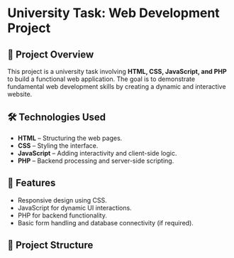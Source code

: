 # University Task: Web Development Project

## 📌 Project Overview
This project is a university task involving **HTML, CSS, JavaScript, and PHP** to build a functional web application. The goal is to demonstrate fundamental web development skills by creating a dynamic and interactive website.

## 🛠️ Technologies Used
- **HTML** – Structuring the web pages.
- **CSS** – Styling the interface.
- **JavaScript** – Adding interactivity and client-side logic.
- **PHP** – Backend processing and server-side scripting.

## 🚀 Features
- Responsive design using CSS.
- JavaScript for dynamic UI interactions.
- PHP for backend functionality.
- Basic form handling and database connectivity (if required).

## 📂 Project Structure
